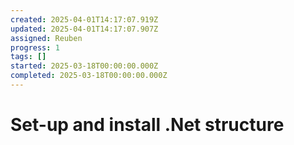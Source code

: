 ```yaml
---
created: 2025-04-01T14:17:07.919Z
updated: 2025-04-01T14:17:07.907Z
assigned: Reuben
progress: 1
tags: []
started: 2025-03-18T00:00:00.000Z
completed: 2025-03-18T00:00:00.000Z
---
```


# Set-up and install .Net structure
